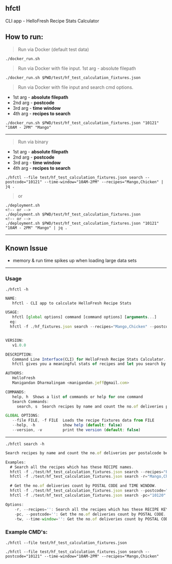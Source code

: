 ## hfctl

CLI app - HelloFresh Recipe Stats Calculator

## How to run:

> Run via Docker (default test data)

```
./docker_run.sh
```

> Run via Docker with file input. 1st arg - absolute filepath

```
./docker_run.sh $PWD/test/hf_test_calculation_fixtures.json
```

> Run via Docker with file input and search cmd options.

- 1st arg - **absolute filepath**
- 2nd arg - **postcode**
- 3rd arg - **time window**
- 4th arg - **recipes to search**

```
./docker_run.sh $PWD/test/hf_test_calculation_fixtures.json "10121" "10AM - 2PM" "Mango"
```

---

> Run via binary

- 1st arg - **absolute filepath**
- 2nd arg - **postcode**
- 3rd arg - **time window**
- 4th arg - **recipes to search**

```
./hfctl --file test/hf_test_calculation_fixtures.json search --postcode="10121" --time-window="10AM-2PM" --recipes="Mango,Chicken" | jq .
```

> or

```
./deployment.sh
<!-- or -->
./deployment.sh $PWD/test/hf_test_calculation_fixtures.json
<!-- or -->
./deployment.sh $PWD/test/hf_test_calculation_fixtures.json "10121" "10AM - 2PM" "Mango" | jq .
```

---

## Known Issue

- memory & run time spikes up when loading large data sets

---

### Usage

`./hfctl -h`

```js
NAME:
   hfctl - CLI app to calculate HelloFresh Recipe Stats

USAGE:
   hfctl [global options] command [command options] [arguments...]
  eg:
  hfctl -f ./hf_fixtures.json search --recipes="Mango,Chicken" --postcode="10120" --time-window="10AM-2PM"


VERSION:
   v1.0.0

DESCRIPTION:
   Command Line Interface(CLI) for HelloFresh Recipe Stats Calculator.
   hfctl gives you a meaningful stats of recipes and let you search by postalcode and recipe names.

AUTHORS:
   HelloFresh
   Manigandan Dharmalingam <manigandan.jeff@gmail.com>

COMMANDS:
   help, h  Shows a list of commands or help for one command
   Search Commands:
     search, s  Search recipes by name and count the no.of deliveries per postalcode between time window.

GLOBAL OPTIONS:
   --file FILE, -f FILE  Loads the recipe fixtures data from FILE
   --help, -h            show help (default: false)
   --version, -v         print the version (default: false)
```

---

`./hfctl search -h`

```js
Search recipes by name and count the no.of deliveries per postalcode between time window.

Examples:
  # Search all the recipes which has these RECIPE names.
  hfctl -f ./test/hf_test_calculation_fixtures.json search --recipes="Potato,Veggie,Mushroom"
  hfctl -f ./test/hf_test_calculation_fixtures.json search -r="Mango,Chicken"

  # Get the no.of deliveries count by POSTAL CODE and TIME WINDOW.
  hfctl -f ./test/hf_test_calculation_fixtures.json search --postcode="10120" --time-window="10AM-2PM"
  hfctl -f ./test/hf_test_calculation_fixtures.json search -pc="10120" -tw="10AM-2PM"

Options:
    -r, --recipes='': Search all the recipes which has these RECIPE KEY names.
    -pc, --postcode='': Get the no.of deliveries count by POSTAL CODE.
    -tw, --time-window='': Get the no.of deliveries count by POSTAL CODE and TIME WINDOW.
```

### Example CMD's:

`./hfctl --file test/hf_test_calculation_fixtures.json`

`./hfctl --file test/hf_test_calculation_fixtures.json search --postcode="10121" --time-window="10AM-2PM" --recipes="Mango,Chicken"`
